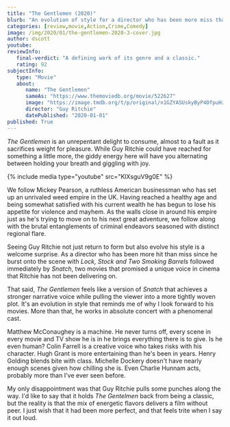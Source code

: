 ```yaml
---
title: "The Gentlemen (2020)"
blurb: "An evolution of style for a director who has been more miss than hit."
categories: [review,movie,Action,Crime,Comedy]
image: /img/2020/01/the-gentlemen-2020-3-cover.jpg
author: dscott
youtube: 
reviewInfo:
   final-verdict: "A defining work of its genre and a classic."
   rating: 92
subjectInfo:
   type: "Movie"
   about:
      name: "The Gentlemen"
      sameAs: "https://www.themoviedb.org/movie/522627"
      image: "https://image.tmdb.org/t/p/original/n1GZYASUskyByP4OfpuHzXFbjY4.jpg"
      director: "Guy Ritchie"
      datePublished: "2020-01-01"
published: True
---
```



*The Gentlemen* is an unrepentant delight to consume, almost to a fault as it sacrifices weight for pleasure. While Guy Ritchie could have reached for something a little more, the giddy energy here will have you alternating between holding your breath and giggling with joy.

{% include media type="youtube" src="KlXsguV9g0E" %}

We follow Mickey Pearson, a ruthless American businessman who has set up an unrivaled weed empire in the UK. Having reached a healthy age and being somewhat satisfied with his current wealth he has begun to lose his appetite for violence and mayhem. As the walls close in around his empire just as he's trying to move on to his next great adventure, we follow along with the brutal entanglements of criminal endeavors seasoned with distinct regional flare.

Seeing Guy Ritchie not just return to form but also evolve his style is a welcome surprise. As a director who has been more hit than miss since he burst onto the scene with *Lock, Stock and Two Smoking Barrels* followed immediately by *Snatch*, two movies that promised a unique voice in cinema that Ritchie has not been delivering on.

That said, *The Gentlemen* feels like a version of *Snatch* that achieves a stronger narrative voice while pulling the viewer into a more tightly woven plot. It's an evolution in style that reminds me of why I look forward to his movies. More than that, he works in absolute concert with a phenomenal cast. 

Matthew McConaughey is a machine. He never turns off, every scene in every movie and TV show he is in he brings everything there is to give. Is he even human? Colin Farrell is a creative voice who takes risks with his character. Hugh Grant is more entertaining than he's been in years. Henry Golding blends bite with class. Michelle Dockery doesn't have nearly enough scenes given how chilling she is. Even Charlie Hunnam acts, probably more than I've ever seen before.

My only disappointment was that Guy Ritchie pulls some punches along the way. I'd like to say that it holds *The Gentelmen* back from being a classic, but the reality is that the mix of energetic flavors delivers a film without peer. I just wish that it had been more perfect, and that feels trite when I say it out loud.
